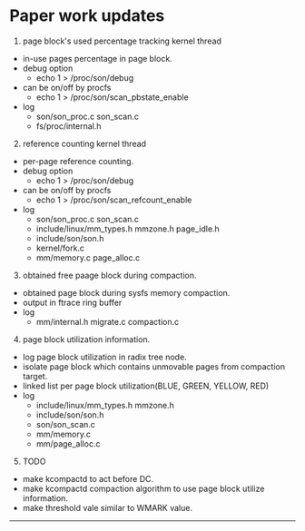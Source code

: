 Paper work updates
======================================

1. page block's used percentage tracking kernel thread
  + in-use pages percentage in page block.
  + debug option
    + echo 1 > /proc/son/debug
  + can be on/off by procfs 
    + echo 1 > /proc/son/scan_pbstate_enable 
  + log 
    + son/son_proc.c son_scan.c
    + fs/proc/internal.h

2. reference counting kernel thread  
  + per-page reference counting.
  + debug option
    + echo 1 > /proc/son/debug
  + can be on/off by procfs 
    + echo 1 > /proc/son/scan_refcount_enable
  + log
    + son/son_proc.c son_scan.c
    + include/linux/mm_types.h mmzone.h page_idle.h
    + include/son/son.h
    + kernel/fork.c
    + mm/memory.c page_alloc.c
  
3. obtained free paage block during compaction.
  + obtained page block during sysfs memory compaction.
  + output in ftrace ring buffer 
  + log 
    + mm/internal.h migrate.c compaction.c

4. page block utilization information.    
  + log page block utilization in radix tree node.
  + isolate page block which contains unmovable pages from compaction target.
  + linked list per page block utilization(BLUE, GREEN, YELLOW, RED)
  + log 
    + include/linux/mm_types.h mmzone.h 
    + include/son/son.h
    + son/son_scan.c
    + mm/memory.c
    + mm/page_alloc.c

5. TODO 
  + make kcompactd to act before DC.
  + make kcompactd compaction algorithm to use page block utilize information.
  + make threshold vale similar to WMARK value.

--------------------------------------


